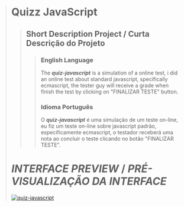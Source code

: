 > # Quizz JavaScript
>
> > ## Short Description Project / Curta Descrição do Projeto
> >
> > > ### English Language
> > > The _**quiz-javascript**_ is a simulation of a online test, i did an online test about standard javascript, specifically ecmascript, the tester guy will receive a grade when finish the test by clicking on "FINALIZAR TESTE" button.
> > > 
> > > ### Idioma Português 
> > > O _**quiz-javascript**_ é uma simulação de um teste on-line, eu fiz um teste on-line sobre javascript padrão, especificamente ecmascript, o testador receberá uma nota ao concluir o teste clicando no botão "FINALIZAR TESTE".
> > >
> # _**INTERFACE PREVIEW**_  / _**PRÉ-VISUALIZAÇÃO DA INTERFACE**_
>
> [![quiz-javascript](https://github.com/LucasArifa/quiz-javascript/blob/master/images/screencapture-homepage.png)](https://lucasarifa.github.io/quiz-javascript/)



